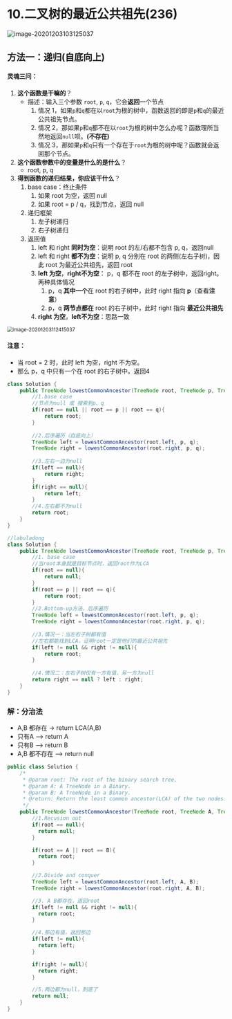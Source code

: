 # 10.二叉树的最近公共祖先(236)

![image-20201203103125037](https://raw.githubusercontent.com/TWDH/Leetcode-From-Zero/pictures/img/image-20201203103125037.png)

## 方法一：递归(自底向上)

#### 灵魂三问：

1. **这个函数是干嘛的**？
   * 描述：输入三个参数 `root`, `p`, `q`，它会**返回**一个节点
     1. 情况 1，如果`p`和`q`都在以`root`为根的树中，函数返回的即是`p`和`q`的最近公共祖先节点。
     2. 情况 2，那如果`p`和`q`都不在以`root`为根的树中怎么办呢？函数理所当然地返回`null`呗。**(不存在)** 
     3. 情况 3，那如果`p`和`q`只有一个存在于`root`为根的树中呢？函数就会返回那个节点。
2. **这个函数参数中的变量是什么的是什么**？
   * root, p, q
3. **得到函数的递归结果，你应该干什么**？
   1. base case：终止条件
      1. 如果 root 为空，返回 null
      2. 如果 root = p / q，找到节点，返回 null
   2. 递归框架
      1. 左子树递归
      2. 右子树递归
   3. 返回值
      1. left 和 right **同时为空**：说明 root 的左/右都不包含 p, q，返回null
      2. left 和 right **都不为空**：说明 p, q 分别在 root 的两侧(左右子树)，因此 root 为最近公共祖先，返回 root
      3. **left 为空**，**right不为空**： p，q 都不在 root 的左子树中，返回right。 两种具体情况
         1. p，q **其中一个**在 root 的右子树中，此时 right 指向 **p**（查看**注意**）
         2. p，q **两节点都在** root 的右子树中，此时 right 指向 **最近公共祖先**
      4. **right 为空**，**left不为空**：思路一致

<img src="https://raw.githubusercontent.com/TWDH/Leetcode-From-Zero/pictures/img/image-20201203112415037.png" alt="image-20201203112415037" style="zoom:80%;" />

#### 注意：

* 当 root = 2 时，此时 left 为空，right 不为空。
* 那么 p，q 中只有一个在 root 的右子树中。返回4

```java
class Solution {
    public TreeNode lowestCommonAncestor(TreeNode root, TreeNode p, TreeNode q) {
        //1.base case
        //节点为null 或 搜索到p、q
        if(root == null || root == p || root == q){
            return root;
        }
        
        //2.后序遍历（自底向上）
        TreeNode left = lowestCommonAncestor(root.left, p, q);
        TreeNode right = lowestCommonAncestor(root.right, p, q);
        
        //3.左右一边为null
        if(left == null){
            return right;
        }
        if(right == null){
            return left;
        }
        //4.左右都不为null
        return root;
    }
}
```

```java
//labuladong
class Solution {
    public TreeNode lowestCommonAncestor(TreeNode root, TreeNode p, TreeNode q) {
        //1. base case
        //当root本身就是目标节点时，返回root作为LCA
        if(root == null){
            return null;
        }
        if(root == p || root == q){
            return root;
        }
        //2.Bottom-up方法，后序遍历
        TreeNode left = lowestCommonAncestor(root.left, p, q);
        TreeNode right = lowestCommonAncestor(root.right, p, q);
        
        //3.情况一：当左右子树都有值
        //左右都能找到LCA，证明root一定是他们的最近公共祖先
        if(left != null && right != null){
            return root;
        }
        
        //4.情况二：左右子树仅有一方有值，另一方为null
        return right == null ? left : right;
    }
}
```

### 解：分治法

- A,B 都存在 -> return LCA(A,B)
- 只有A --> return A
- 只有B --> return B
- A,B 都不存在 --> return null

```java
public class Solution {
    /*
     * @param root: The root of the binary search tree.
     * @param A: A TreeNode in a Binary.
     * @param B: A TreeNode in a Binary.
     * @return: Return the least common ancestor(LCA) of the two nodes.
     */
    public TreeNode lowestCommonAncestor(TreeNode root, TreeNode A, TreeNode B) {
        //1.Recusion out
        if(root == null){
          return null;
        }

        if(root == A || root == B){
          return root;
        }

        //2.Divide and conquer
        TreeNode left = lowestCommonAncestor(root.left, A, B);
        TreeNode right = lowestCommonAncestor(root.right, A, B);

        //3. A B都存在，返回root
        if(left != null && right != null){
          return root;
        }

        //4.那边有值，返回那边
        if(left != null){
          return left;
        }

        if(right != null){
          return right;
        }

        //5.两边都为null，到底了
        return null;
    }
}
```

